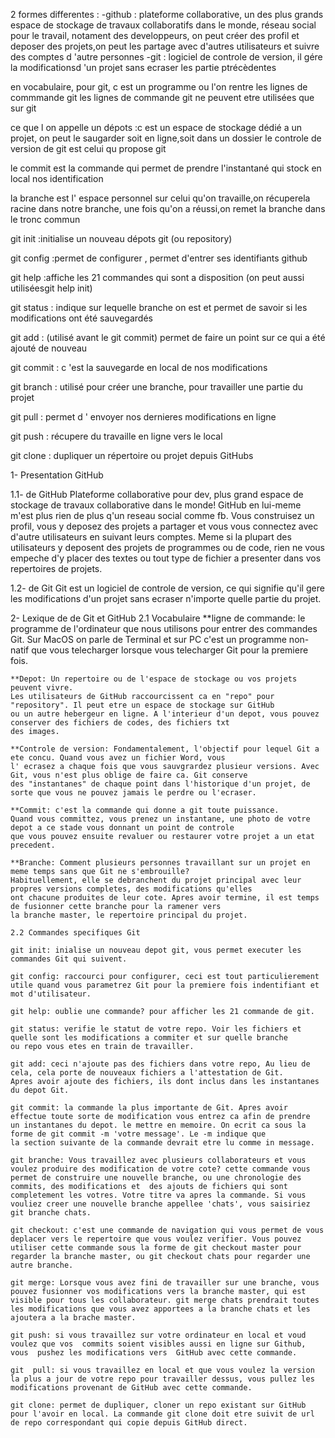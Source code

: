 2 formes differentes :
-github : plateforme collaborative, un des plus grands espace de stockage de travaux collaboratifs dans le monde, réseau social pour le travail, notament des developpeurs, on peut
créer des profil et deposer des projets,on peut les partage avec d'autres utilisateurs et suivre des comptes d 'autre personnes
-git : logiciel de controle de version, il gére la modificationsd 'un projet sans ecraser les partie ptrécèdentes

en vocabulaire, pour git, c est un programme ou l'on rentre les lignes de commmande git
les lignes de commande git ne peuvent etre utilisées que sur git

ce que l on appelle un dépots :c est un espace de stockage dédié a un projet, on peut le saugarder soit en ligne,soit dans un dossier
le controle de version de git est celui qu propose git 

le commit est la commande qui permet de prendre l'instantané qui stock en local nos identification

la branche est l' espace personnel sur celui qu'on travaille,on récuperela racine dans notre branche, une fois qu'on a réussi,on remet la branche dans le tronc commun

git init :initialise un nouveau dépots git (ou repository)

git config :permet de configurer , permet d'entrer ses identifiants github

git help :affiche les 21 commandes qui sont a disposition (on peut aussi utiliséesgit help init)

git status : indique sur lequelle branche on est et permet de savoir si les modifications ont été sauvegardés

git add : (utilisé avant le git commit) permet de faire un point sur ce qui a été ajouté de nouveau

git commit : c 'est la sauvegarde en local de nos modifications

git branch : utilisé pour créer une branche, pour travailler une partie du projet

git pull : permet d ' envoyer nos dernieres modifications en ligne

git push : récupere du travaille en ligne vers le local

git clone : dupliquer un répertoire ou projet depuis GitHubs

1- Presentation GitHub

1.1- de GitHub
Plateforme collaborative pour dev, plus grand espace de stockage de travaux collaborative dans le monde!
GitHub en lui-meme m'est plus rien de plus q'un reseau social comme fb.
Vous construisez un profil, vous y deposez des projets a partager et vous vous connectez avec d'autre utilisateurs
en suivant leurs comptes. Meme si la plupart des utilisateurs y deposent des projets de programmes ou de code,
rien ne vous empeche d'y placer des textes ou tout type de fichier a presenter dans vos repertoires de projets.

1.2- de Git
Git est un logiciel de controle de version, ce qui signifie qu'il gere les modifications d'un projet sans ecraser n'importe
quelle partie du projet.

2- Lexique de de Git et GitHub
    2.1 Vocabulaire
    **ligne de commande: le programme de l'ordinateur que nous utilisons pour entrer des commandes Git. Sur MacOS on parle de 
    Terminal et sur PC  c'est un programme non-natif que vous telecharger lorsque vous telecharger Git pour la premiere fois.

    **Depot: Un repertoire ou de l'espace de stockage ou vos projets peuvent vivre.
    Les utilisateurs de GitHub raccourcissent ca en "repo" pour "repository". Il peut etre un espace de stockage sur GitHub
    ou un autre hebergeur en ligne. A l'interieur d'un depot, vous pouvez conserver des fichiers de codes, des fichiers txt
    des images.

    **Controle de version: Fondamentalement, l'objectif pour lequel Git a ete concu. Quand vous avez un fichier Word, vous 
    l' ecrasez a chaque fois que vous sauvgrardez plusieur versions. Avec Git, vous n'est plus oblige de faire ca. Git conserve
    des "instantanes" de chaque point dans l'historique d'un projet, de sorte que vous ne pouvez jamais le perdre ou l'ecraser.

    **Commit: c'est la commande qui donne a git toute puissance.
    Quand vous committez, vous prenez un instantane, une photo de votre depot a ce stade vous donnant un point de controle
    que vous pouvez ensuite revaluer ou restaurer votre projet a un etat precedent.

    **Branche: Comment plusieurs personnes travaillant sur un projet en meme temps sans que Git ne s'embrouille?
    Habituellement, elle se debranchent du projet principal avec leur propres versions completes, des modifications qu'elles
    ont chacune produites de leur cote. Apres avoir termine, il est temps de fusionner cette branche pour la ramener vers
    la branche master, le repertoire principal du projet.

    2.2 Commandes specifiques Git 

    git init: inialise un nouveau depot git, vous permet executer les commandes Git qui suivent.

    git config: raccourci pour configurer, ceci est tout particulierement utile quand vous parametrez Git pour la premiere fois indentifiant et mot d'utilisateur.

    git help: oublie une commande? pour afficher les 21 commande de git.

    git status: verifie le statut de votre repo. Voir les fichiers et quelle sont les modifications a commiter et sur quelle branche
    ou repo vous etes en train de travailler.

    git add: ceci n'ajoute pas des fichiers dans votre repo, Au lieu de cela, cela porte de nouveaux fichiers a l'attestation de Git.
    Apres avoir ajoute des fichiers, ils dont inclus dans les instantanes du depot Git.

    git commit: la commande la plus importante de Git. Apres avoir effectue toute sorte de modification vous entrez ca afin de prendre
    un instantanes du depot. le mettre en memoire. On ecrit ca sous la forme de git commit -m 'votre message'. Le -m indique que 
    la section suivante de la commande devrait etre lu comme in message.

    git branche: Vous travaillez avec plusieurs collaborateurs et vous voulez produire des modification de votre cote? cette commande vous permet de construire une nouvelle branche, ou une chronologie des commits, des modifications et  des ajouts de fichiers qui sont completement les votres. Votre titre va apres la commande. Si vous vouliez creer une nouvelle branche appellee 'chats', vous saisiriez git branche chats.

    git checkout: c'est une commande de navigation qui vous permet de vous deplacer vers le repertoire que vous voulez verifier. Vous pouvez utiliser cette commande sous la forme de git checkout master pour regarder la branche master, ou git checkout chats pour regarder une autre branche.

    git merge: Lorsque vous avez fini de travailler sur une branche, vous pouvez fusionner vos modifications vers la branche master, qui est visible pour tous les collaborateur. git merge chats prendrait toutes les modifications que vous avez apportees a la branche chats et les ajoutera a la brache master.

    git push: si vous travaillez sur votre ordinateur en local et voud voulez que vos  commits soient visibles aussi en ligne sur Github, vous  pushez les modifications vers  GitHub avec cette commande.

    git  pull: si vous travaillez en local et que vous voulez la version la plus a jour de votre repo pour travailler dessus, vous pullez les modifications provenant de GitHub avec cette commande.

    git clone: permet de dupliquer, cloner un repo existant sur GitHub pour l'avoir en local. La commande git clone doit etre suivit de url de repo correspondant qui copie depuis GitHub direct.
